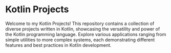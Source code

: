 # Kotlin Projects

Welcome to my Kotlin Projects! This repository contains a collection of diverse projects written in Kotlin, showcasing the versatility and power of the Kotlin programming language. Explore various applications ranging from simple utilities to more complex systems, each demonstrating different features and best practices in Kotlin development.
